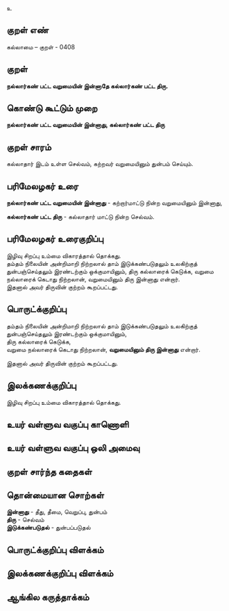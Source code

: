 உ

## குறள் எண் 

கல்லாமை – குறள் - 0408  

## குறள் 

**நல்லார்கண் பட்ட வறுமையின் இன்னாதே 
கல்லார்கண் பட்ட திரு.**

## கொண்டு கூட்டும் முறை

**நல்லார்கண் பட்ட வறுமையின் இன்னாது, கல்லார்கண் பட்ட திரு**

## குறள் சாரம் 

கல்லாதார் இடம் உள்ள செல்வம், கற்றவர் வறுமையினும் துன்பம் செய்யும்.  

## பரிமேலழகர் உரை

**நல்லார்கண் பட்ட வறுமையின் இன்னாது** - கற்றார்மாட்டு நின்ற வறுமையினும் இன்னாது,  

**கல்லார்கண் பட்ட திரு** - கல்லாதார் மாட்டு நின்ற செல்வம்.  


## பரிமேலழகர் உரைகுறிப்பு   

இழிவு சிறப்பு உம்மை விகாரத்தால் தொக்கது.  
தம்தம் நிலையின் அன்றிமாறி நிற்றலால் தாம் இடுக்கண்படுதலும் உலகிற்குத் துன்பஞ்செய்தலும் இரண்டற்கும் ஒக்குமாயினும், திரு கல்லாரைக் கெடுக்க, வறுமை நல்லாரைக் கெடாது நிற்றலான், வறுமையினும் திரு இன்னாது என்றார்.  
இதனால் அவர் திருவின் குற்றம் கூறப்பட்டது.    

## பொருட்க்குறிப்பு 

தம்தம் நிலையின் அன்றிமாறி நிற்றலால் தாம் இடுக்கண்படுதலும் உலகிற்குத் துன்பஞ்செய்தலும் இரண்டற்கும் ஒக்குமாயினும்,   
திரு கல்லாரைக் கெடுக்க,  
வறுமை நல்லாரைக் கெடாது நிற்றலான், **வறுமையினும் திரு இன்னாது** என்றார்.  

இதனால் அவர் திருவின் குற்றம் கூறப்பட்டது.   

## இலக்கணக்குறிப்பு  

இழிவு சிறப்பு உம்மை விகாரத்தால் தொக்கது.    

## உயர் வள்ளுவ வகுப்பு காணொளி


## உயர் வள்ளுவ வகுப்பு ஒலி அமைவு 

 
## குறள் சார்ந்த கதைகள் 


## தொன்மையான சொற்கள்

**இன்னாது** - தீது, தீமை, வெறுப்பு, துன்பம்     
**திரு** - செல்வம்   
**இடுக்கண்படுதல்** - துன்பப்படுதல் 

## பொருட்க்குறிப்பு விளக்கம்


## இலக்கணக்குறிப்பு விளக்கம்


## ஆங்கில கருத்தாக்கம் 


